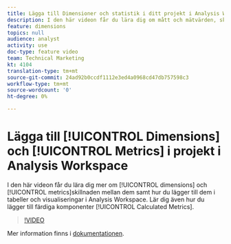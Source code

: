 ```yaml
---
title: Lägga till Dimensioner och statistik i ditt projekt i Analysis Workspace
description: I den här videon får du lära dig om mått och mätvärden, skillnaden mellan dem och hur du lägger till dem i tabeller och visualiseringar i Analysis Workspace. Lär dig även hur du lägger till färdiga beräknade värden.
feature: dimensions
topics: null
audience: analyst
activity: use
doc-type: feature video
team: Technical Marketing
kt: 4104
translation-type: tm+mt
source-git-commit: 24ad92b0ccdf1112e3ed4a0968cd47db757598c3
workflow-type: tm+mt
source-wordcount: '0'
ht-degree: 0%

---
```



# Lägga till [!UICONTROL Dimensions] och [!UICONTROL Metrics] i projekt i Analysis Workspace

I den här videon får du lära dig mer om [!UICONTROL dimensions] och [!UICONTROL metrics]skillnaden mellan dem samt hur du lägger till dem i tabeller och visualiseringar i Analysis Workspace. Lär dig även hur du lägger till färdiga komponenter [!UICONTROL Calculated Metrics].

>[!VIDEO](https://video.tv.adobe.com/v/30606/?quality=12)

Mer information finns i [dokumentationen](https://docs.adobe.com/content/help/en/analytics/analyze/analysis-workspace/components/analysis-workspace-components.html).
